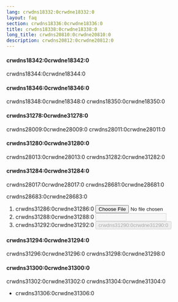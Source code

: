 ```yaml
---
lang: crwdns18332:0crwdne18332:0
layout: faq
section: crwdns18336:0crwdne18336:0
title: crwdns18338:0crwdne18338:0
long_title: crwdns20810:0crwdne20810:0
description: crwdns20812:0crwdne20812:0
---
```


#### crwdns18342:0crwdne18342:0
crwdns18344:0crwdne18344:0

#### crwdns18346:0crwdne18346:0
crwdns18348:0crwdne18348:0 crwdns18350:0crwdne18350:0

#### crwdns31278:0crwdne31278:0
crwdns28009:0crwdne28009:0 crwdns28011:0crwdne28011:0

#### crwdns31280:0crwdne31280:0
crwdns28013:0crwdne28013:0 crwdns31282:0crwdne31282:0

#### crwdns31284:0crwdne31284:0
crwdns28017:0crwdne28017:0 crwdns28681:0crwdne28681:0

crwdns28683:0crwdne28683:0
1. crwdns31286:0crwdne31286:0 <input id="file-input" class="form-control mb-2" type="file" onchange="loadRom(this.files[0])" />
1. crwdns31288:0crwdne31288:0 <input id="tid-input" class="form-control mb-2" type="text" maxlength="4" onchange="updateTid(this.value)" disabled />
1. crwdns31292:0crwdne31292:0 <input id="save" class="btn btn-secondary" type="button" value="crwdns31290:0crwdne31290:0" onclick="save()" disabled />

<script src="/assets/js/change-gba-tid.js"></script>

#### crwdns31294:0crwdne31294:0
crwdns31296:0crwdne31296:0 crwdns31298:0crwdne31298:0

#### crwdns31300:0crwdne31300:0
crwdns31302:0crwdne31302:0 crwdns31304:0crwdne31304:0
- crwdns31306:0crwdne31306:0
